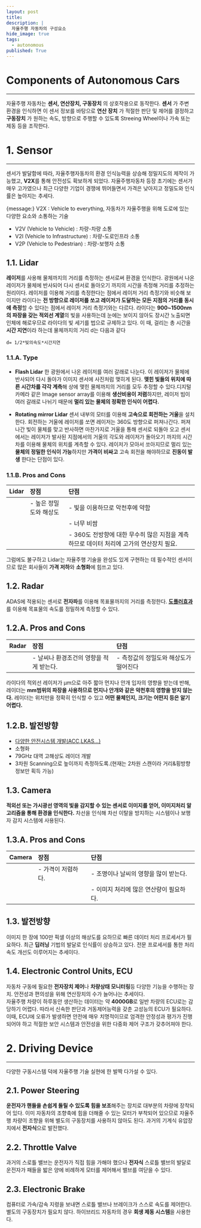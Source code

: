 ```yaml
---
layout: post
title: 
description: |
  자율주행 자동차의 구성요소
hide_image: true
tags:
  - autonomous
published: True
---
```


# Components of Autonomous Cars
* * *
자율주행 자동차는 **센서, 연산장치, 구동장치** 의 상호작용으로 동작한다. 
**센서** 가 주변 환경을 인식하면 이 센서 정보를 바탕으로 **연산 장치** 가 적절한 판단 및 제어를 결정하고 
**구동장치** 가 원하는 속도, 방향으로 주행할 수 있도록 Streeing Wheel이나 가속 또는 제동 등을 조작한다.


# 1. Sensor
* * *
센서가 발달함에 따라, 자율주행자동차의 환경 인식능력을 상승해 정밀지도의 제작이 가능했고, 
**V2X**를 통해 안전성도 확보하게 되었다. 자율주행자동차 등장 초기에는 센서가 매우 고가였으나 최근 다양한 기업이 경쟁에 뛰어들면서 
가격은 낮아지고 정밀도와 인식률은 높아지는 추세다.

{message:}
V2X : Vehicle to everything, 자동차가 자율주행을 위해 도로에 있는 다양한 요소와 소통하는 기술 
- V2V (Vehicle to Vehicle) : 차량-차량 소통
- V2I (Vehicle to Infrastructure) : 차량-도로인프라 소통
- V2P (Vehicle to Pedestrian) : 차량-보행자 소통

## 1.1. Lidar
**레이저**를 사용해 물체까지의 거리를 측정하는 센서로써 환경을 인식한다. 광원에서 나온 레이저가 물체에 반사되어 다시 센서로 돌아오기 
까지의 시간을 측정해 거리를 추정하는 원리이다. 레이저를 이용해 거리를 측정한다는 점에서 레이저 거리 측정기와 비슷해 보이지만 
라이다는 **전 방향으로 레이저를 쏘고 레이저가 도달하는 모든 지점의 거리를 동시에 측정**할 수 있다는 점에서 레이저 거리 측정기와는 
다르다. 라이다는 **900~1500nm 의 파장을 갖는 적외선 계열**의 빛을 사용하는데 눈에는 보이지 않아도 장시간 노출되면 인체에 해로우므로 
라이다의 빛 세기를 법으로 규제하고 있다. 이 때, 걸리는 총 시간을 **시간 지연**이라 하는데 물체까지의 거리 d는 다음과 같다
 
```
d= 1/2*빛의속도*시간지연
```

### 1.1.A. Type
- **Flash Lidar** 한 광원에서 나온 레이저를 여러 갈래로 나눈다. 이 레이저가 물체에 반사되어 다시 돌아가 이미지 센서에 사진처럼 
맺히게 된다. **맺힌 빛들의 위치에 따른 시간차를 각각 계측**해 상에 맺힌 물체까지의 거리를 모두 추정할 수 있다.디지털 카메라 같은
Image sensor array를 이용해 **생산비용이 저렴**하지만, 레이저 빔이 여러 갈래로 나뉘기 때문에 **멀리 있는 물체의 정확한 인식이 
어렵다.**

- **Rotating mirror Lidar** 센서 내부의 모터를 이용해 **고속으로 회전하는 거울**을 설치한다. 회전하는 거울에 레이저를 쏘면 
레이저는 360도 방향으로 퍼져나간다. 퍼져나간 빛이 물체를 맞고 반사하면 마찬가지로 거울을 통해 센서로 되돌아 오고 센서에서는 레이저가 
발사된 지점에서의 거울의 각도와 레이저가 돌아오기 까지의 시간차를 이용해 물체의 위치를 계측할 수 있다. 
레이저가 모아서 쏘아지므로 멀리 있는 **물체의 정밀한 인식이 가능**하지만 **가격이 비싸고** 고속 회전을 해야하므로 **진동이 발생**
한다는 단점이 있다.


### 1.1.B. Pros and Cons
  |Lidar|장점|단점|
  |:----|:---|:---|
  |     |- 높은 정밀도와 해상도|- 빛을 이용하므로 악천후에 약함|
  |     |                      |- 너무 비쌈|
  |     |                      |- 360도 전방향에 대한 무수히 많은 지점을 계측하므로 데이터 처리에 고가의 연산장치 필요.|
  
  그럼에도 불구하고 Lidar는 자율주행 기술을 완성도 있게 구현하는 데 필수적인 센서이므로 많은 회사들이 **가격 저하**와 **소형화**에 힘쓰고 있다.
  
  
## 1.2. Radar
ADAS에 적용되는 센서로 **전자파**를 이용해 목표물까지의 거리를 측정한다. 
[**도플러효과**](https://udayeon.github.io/2021/07/06/structure/#doppler-effect)를 이용해 목표물의 속도를 정밀하게 
측정할 수 있다. 

## 1.2.A. Pros and Cons
|Radar|장점|단점|
|:----|:---|:---|
|	  |- 날씨나 환경조건의 영향을 적게 받는다.|- 측정값의 정밀도와 해상도가 떨어진다|

라이다의 적외선 레이저가 μm으로 아주 짧아 먼지나 안개 입자의 영향을 받는데 반해, 
레이더는 **mm범위의 파장을 사용하므로 먼지나 안개와 같은 악천후의 영향을 받지 않는다.** 
레이더는 위치만을 정확히 인식할 수 있고 **어떤 물체인지, 크기는 어떤지 등은 알기 어렵다.**


## 1.2.B. 발전방향
- [다양한 안전시스템 개발(ACC,LKAS...)](https://udayeon.github.io/2021/07/05/About-AV/#advanced-driver-assistance-system-adas)
- 소형화 
- 79GHz 대역 고해상도 레이더 개발
- 3차원 Scanning으로 높이까지 측정하도록.(현재는 2차원 스캔이라 거리&횡방향 정보만 획득 가능)

## 1.3. Camera
**적외선 또는 가시광선 영역의 빛을 감지할 수 있는 센서로 이미지를 얻어, 이미지처리 알고리즘을 통해 환경을 인식한다.** 
차선을 인식해 차선 이탈을 방지하는 시스템이나 보행자 감지 시스템에 사용된다.

## 1.3.A. Pros and Cons
|Camera|장점|단점|
|:-----|:---|:---|
|	   |- 가격이 저렴하다.|- 조명이나 날씨의 영향을 많이 받는다.|
|	   |				  |- 이미지 처리에 많은 연산량이 필요하다.|

## 1.3. **발전방향**
이미지 한 장에 100만 픽샐 이상의 해상도를 요하므로 빠른 데이터 처리 프로세서가 필요하다. 최근 **딥러닝** 기법의 발달로 인식률이 
상승하고 있다. 전문 프로세서를 통한 처리속도 개선도 이루어지는 추세이다.


## 1.4. Electronic Control Units, ECU
자동차 구동에 필요한 **전자장치 제어**나 **차량상태 모니터링**등 다양한 기능을 수행하는 장치.
안전성과 편의성을 위해 연산장치의 수가 늘어나는 추세이다.   
자율주행 차량이 하루동안 생산하는 데이터는 약 **4000GB**로 일반 차량의 ECU로는 감당하기 어렵다. 따라서 신속한 판단과 거동제어능력을
갖춘 고성능의 ECU가 필요하다. 이때, ECU에 오류가 발생하면 안전에 매우 치명적이므로 엄격한 안정성과 평가가 진행 되어야 하고 적절한 
보안 시스템과 안전성을 위한 다중화 제어 구조가 갖추어져야 한다. 

# 2. Driving Device
* * *
다양한 구동시스템 덕에 자율주행 기술 실현에 한 발짝 다가설 수 있다. 

## 2.1. Power Steering
**운전자가 핸들을 손쉽게 돌릴 수 있도록 힘을 보조**해주는 장치로 대부분의 차량에 장착되어 있다. 이미 자동차의 조향축에 힘을 더해줄 수 
있는 모터가 부착되어 있으므로 자율주행 차량이 조향을 위해 별도의 구동장치를 사용하지 않아도 된다. 과거의 기계식 유압장치에서 
**전자식**으로 발전했다.

## 2.2. Throttle Valve
과거의 스로틀 밸브는 운전자가 직접 힘을 가해야 했으나 **전자식** 스로틀 밸브의 발달로 운전자가 패들을 밟은 양에 비례하게 모터를 
제어해서 밸브를 여닫을 수 있다.

## 2.3. Electronic Brake
컴퓨터로 가속/감속 지령을 보내면 스로틀 밸브나 브레이크가 스스로 속도를 제어한다. 별도의 구동장치가 필요치 않다. 
하이브리드 자동차의 경우 **회생 제동 시스템**을 사용한다.


